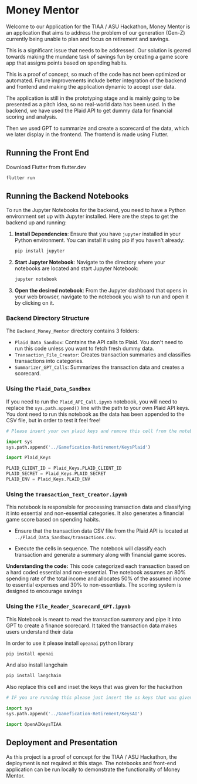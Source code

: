 # Money Mentor

Welcome to our Application for the TIAA / ASU Hackathon, Money Mentor is an application that aims to address the problem of our generation (Gen-Z) currently being unable to plan and focus on retirement and savings.

This is a significant issue that needs to be addressed. Our solution is geared towards making the mundane task of savings fun by creating a game score app that assigns points based on spending habits.

This is a proof of concept, so much of the code has not been optimized or automated. Future improvements include better integration of the backend and frontend and making the application dynamic to accept user data.

The application is still in the prototyping stage and is mainly going to be presented as a pitch idea, so no real-world data has been used. In the backend, we have used the Plaid API to get dummy data for financial scoring and analysis.

Then we used GPT to summarize and create a scorecard of the data, which we later display in the frontend. The frontend is made using Flutter.

## Running the Front End

Download Flutter from flutter.dev

```sh
flutter run
```

## Running the Backend Notebooks

To run the Jupyter Notebooks for the backend, you need to have a Python environment set up with Jupyter installed. Here are the steps to get the backend up and running:

1. **Install Dependencies**:
    Ensure that you have `jupyter` installed in your Python environment. You can install it using pip if you haven't already:

    ```sh
    pip install jupyter
    ```

2. **Start Jupyter Notebook**:
    Navigate to the directory where your notebooks are located and start Jupyter Notebook:

    ```sh
    jupyter notebook
    ```

3. **Open the desired notebook**:
    From the Jupyter dashboard that opens in your web browser, navigate to the notebook you wish to run and open it by clicking on it.

### Backend Directory Structure

The `Backend_Money_Mentor` directory contains 3 folders:

- `Plaid_Data_Sandbox`: Contains the API calls to Plaid. You don't need to run this code unless you want to fetch fresh dummy data.
- `Transaction_File_Creator`: Creates transaction summaries and classifies transactions into categories.
- `Summarizer_GPT_Calls`: Summarizes the transaction data and creates a scorecard.

### Using the `Plaid_Data_Sandbox`

If you need to run the `Plaid_API_Call.ipynb` notebook, you will need to replace the `sys.path.append()` line with the path to your own Plaid API keys. You dont need to run this notebook as the data has been appended to the CSV file, but in order to test it feel free!

```python
# Please insert your own plaid keys and remove this cell from the notebook

import sys
sys.path.append('../Gamefication-Retirement/KeysPlaid')

import Plaid_Keys

PLAID_CLIENT_ID = Plaid_Keys.PLAID_CLIENT_ID
PLAID_SECRET = Plaid_Keys.PLAID_SECRET
PLAID_ENV = Plaid_Keys.PLAID_ENV
```


### Using the `Transaction_Text_Creator.ipynb`

This notebook is responsible for processing transaction data and classifying it into essential and non-essential categories. It also generates a financial game score based on spending habits.

- Ensure that the transaction data CSV file from the Plaid API is located at `../Plaid_Data_Sandbox/transactions.csv`.

- Execute the cells in sequence. The notebook will classify each transaction and generate a summary along with financial game scores.

**Understanding the code:** This code categorized each transaction based on a hard coded essential and non-essential. The notebook assumes an 80% spending rate of the total income and allocates 50% of the assumed income to essential expenses and 30% to non-essentials. The scoring system is designed to encourage savings

### Using the `File_Reader_Scorecard_GPT.ipynb`

This Notebook is meant to read the transaction summary and pipe it into GPT to create a finance scorecard. It taked the transaction data makes users understand their data

In order to use it please install `opeanai` python library

```sh
pip install openai
```

And also install langchain

```sh
pip install langchain
```

Also replace this cell and inset the keys that was given for the hackathon

```python
# IF you are running this please just insert the os keys that was given

import sys
sys.path.append('../Gamefication-Retirement/KeysAI')

import OpenAIKeysTIAA
```

## Deployment and Presentation

As this project is a proof of concept for the TIAA / ASU Hackathon, the deployment is not required at this stage. The notebooks and front-end application can be run locally to demonstrate the functionality of Money Mentor.
